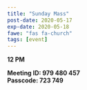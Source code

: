 ```yaml
---
title: "Sunday Mass"
post-date: 2020-05-17
exp-date: 2020-05-18
fawe: "fas fa-church"
tags: [event]
---
```

**12 PM**

**Meeting ID: 979 480 457**
<br>
**Passcode: 723 749**